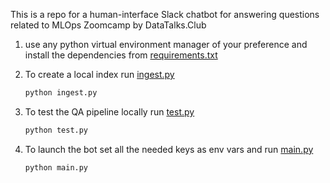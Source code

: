 This is a repo for a human-interface Slack chatbot for answering questions
related to MLOps Zoomcamp by DataTalks.Club

1. use any python virtual environment manager of your preference 
    and install the dependencies from [requirements.txt](requirements.txt)

1. To create a local index run [ingest.py](ingest/ingest.py)

    ```bash
    python ingest.py
    ```

1. To test the QA pipeline locally run [test.py](test.py)

    ```bash
    python test.py
    ```
1. To launch the bot set all the needed keys as env vars and run [main.py](slack_bot/main.py)
    ```bash
   python main.py
   ```